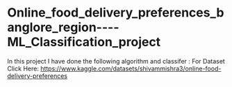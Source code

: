 # Online_food_delivery_preferences_banglore_region----ML_Classification_project
In this project I have done the following algorithm and classifer :
For Dataset Click Here:  https://www.kaggle.com/datasets/shivammishra3/online-food-delivery-preferences
